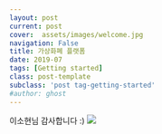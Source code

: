 ```yaml
---
layout: post
current: post
cover:  assets/images/welcome.jpg
navigation: False
title: 가상화폐 플랫폼
date: 2019-07
tags: [Getting started]
class: post-template
subclass: 'post tag-getting-started'
#author: ghost
---
```


이소현님 감사합니다 :)
<img src="/thgus900.github.io/assets/images/welcome.jpg" >
